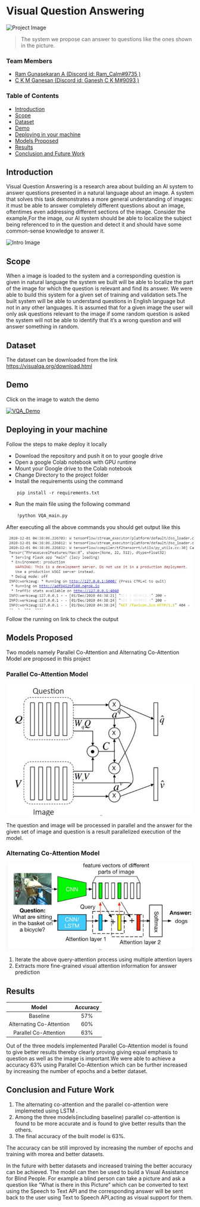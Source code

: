   # Visual Question Answering

![Project Image](https://okvqa.allenai.org/static/img/Dataset_Example_Categories_v2.jpg)
> The system we propose can answer to questions like the ones shown in the picture.

### Team Members

- [Ram Gunasekaran A (Discord id: Ram_Calm#9735 )](#ram)
- [C K M Ganesan (Discord id: Ganesh C K M#9093 )](#ckm)

### Table of Contents

- [Introduction](#introduction)
- [Scope](#scope)
- [Dataset](#dataset)
- [Demo](#demo)
- [Deploying in your machine](#deploy)
- [Models Proposed](#models-proposed)
- [Results](#results)
- [Conclusion and Future Work](#future-work)


## Introduction

Visual Question Answering is a research area about building an AI system to answer questions presented in a natural language about an image. A system that solves this task demonstrates a more general understanding of images: it must be able to answer completely different questions about an image, oftentimes even addressing different sections of the image.
Consider the example,For the image, our AI system should be able to localize the subject being referenced to in the question and detect it and should have some common-sense knowledge to answer it.

![Intro Image](https://avisingh599.github.io/images/vqa/challenge.png)

## Scope 

When a image is loaded to the system and a corresponding question is given in natural language the system we built will be able to localize the part of the image for which the question is relevant and find its answer. We were able to build this system for a given set of training and validation sets.The built system will be able to understand questions in English language but not in any other languages. It is assumed that for a given image the user will only ask questions relevant to the image if some random question is asked the system will not be able to identify that it’s a wrong question and will answer something in random.

## Dataset

The dataset can be downloaded from the link https://visualqa.org/download.html

## Demo

Click on the image to watch the demo

[![VQA_Demo](http://img.youtube.com/vi/6VTpUVSJKGI/0.jpg)](http://www.youtube.com/watch?v=6VTpUVSJKGI "VQA_MLH")


## Deploying in your machine

Follow the steps to make deploy it locally

- Download the repository and push it on to your google drive
- Open a google Colab notebook with GPU runtime
- Mount your Google drive to the Colab notebook
- Change Directory to the project folder
- Install the requirements using the command   
```html
    pip install -r requirements.txt
```
- Run the main file using the following command 
```html
    !python VQA_main.py
```
After executing all the above commands you should get output like this

![](runon.JPG)

Follow the running on link to check the output

## Models Proposed

Two models namely Parallel Co-Attention and Alternating Co-Attention Model are proposed in this project

### Parallel Co-Attention Model
![](parco.JPG)

The question and image will be processed in parallel and the answer for the given set of image and question is a result parallelized execution of the model.

### Alternating Co-Attention Model
![](alterncoattn.JPG)

1.	Iterate the above query-attention process using multiple attention layers 
2.	Extracts more fine-grained visual attention information for answer prediction

## Results

|Model|Accuracy|
|:---------:|:---------:|
|Baseline|57%|
|Alternating Co-Attention|60%|
|Parallel Co-Attention|63%|

Out of the three models implemented Parallel Co-Attention model is found to give better results thereby clearly proving giving equal emphasis to question as well as the image is important.We were able to achieve a accuracy 63% using  Parallel Co-Attention which can be further increased by increasing the number of epochs and a better dataset.  

## Conclusion and Future Work

1.	The alternating co-attention and the parallel co-attention were implemeted using LSTM .
2.	Among the three models(including baseline) parallel co-attention is found to be more accurate and is found to give better results than the others.
3.	The  final accuracy of the built model  is 63%.

The accuracy can be still improved by increasing the number of epochs and training with morea and better datasets.

In the future with better datasets and increased training the better accuracy can be achieved. The model can then be used to build a Visual Assistance for Blind People. For example a blind person can take a picture and ask a question like “What is there in this Picture” which can be converted to text using the Speech to Text API and the corresponding answer will be sent back to the user using Text to Speech API,acting as visual support for them.
